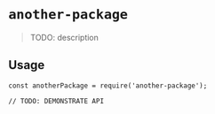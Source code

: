 # `another-package`

> TODO: description

## Usage

```
const anotherPackage = require('another-package');

// TODO: DEMONSTRATE API
```
